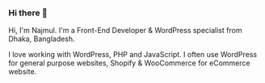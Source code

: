 ### Hi there 👋

Hi, I'm Najmul. I'm a Front-End Developer & WordPress specialist from Dhaka, Bangladesh.

I love working with WordPress, PHP and JavaScript. I often use WordPress for general purpose websites, Shopify & WooCommerce for eCommerce website.

<!--
**ImShuvo/ImShuvo** is a ✨ _special_ ✨ repository because its `README.md` (this file) appears on your GitHub profile.

Here are some ideas to get you started:

- 🔭 I’m currently working on ...
- 🌱 I’m currently learning ...
- 👯 I’m looking to collaborate on ...
- 🤔 I’m looking for help with ...
- 💬 Ask me about ...
- 📫 How to reach me: ...
- 😄 Pronouns: ...
- ⚡ Fun fact: ...
-->
